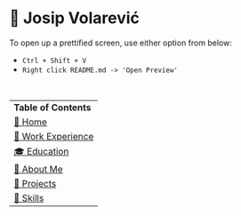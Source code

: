 # 🏡 Josip Volarević

To open up a prettified screen, use either option from below:
- `Ctrl + Shift + V`
- `Right click README.md -> 'Open Preview'`

<br />

|   |
|---|
|**Table of Contents**|
|[🏡 Home](./README.md#🏡-josip-volarević)|
|[💼 Work Experience](./WORK_EXPERIENCE.md#💼-work-experience)|
|[🎓 Education](./EDUCATION.md#🎓-education)|
|[👤 About Me](./ABOUT_ME.md#👤-about-me)|
|[🚧 Projects](./PROJECTS.md#🚧-projects)|
|[🧙 Skills](./SKILLS.md#🧙-skills)|
